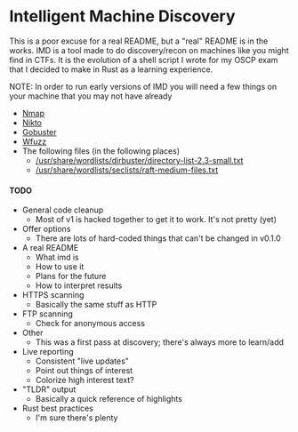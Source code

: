 # Intelligent Machine Discovery

This is a poor excuse for a real README, but a "real" README is in the works. IMD is a tool
made to do discovery/recon on machines like you might find in CTFs. It is the evolution of
a shell script I wrote for my OSCP exam that I decided to make in Rust as a learning experience.

NOTE: In order to run early versions of IMD you will need a few things on your machine that you
may not have already
- [Nmap](https://nmap.org/)
- [Nikto](https://cirt.net/Nikto2)
- [Gobuster](https://github.com/OJ/gobuster)
- [Wfuzz](https://github.com/xmendez/wfuzz)
- The following files (in the following places)
    - [/usr/share/wordlists/dirbuster/directory-list-2.3-small.txt](https://github.com/daviddias/node-dirbuster/blob/master/lists/directory-list-2.3-small.txt)
    - [/usr/share/wordlists/seclists/raft-medium-files.txt](https://github.com/danielmiessler/SecLists/blob/master/Discovery/Web-Content/raft-medium-files.txt)

#### TODO
- General code cleanup
    - Most of v1 is hacked together to get it to work. It's not pretty (yet)
- Offer options
    - There are lots of hard-coded things that can't be changed in v0.1.0
- A real README
    - What imd is
    - How to use it
    - Plans for the future
    - How to interpret results
- HTTPS scanning
    - Basically the same stuff as HTTP
- FTP scanning
    - Check for anonymous access
- Other
    - This was a first pass at discovery; there's always more to learn/add
- Live reporting
    - Consistent "live updates"
    - Point out things of interest
    - Colorize high interest text?
- "TLDR" output
    - Basically a quick reference of highlights
- Rust best practices
    - I'm sure there's plenty